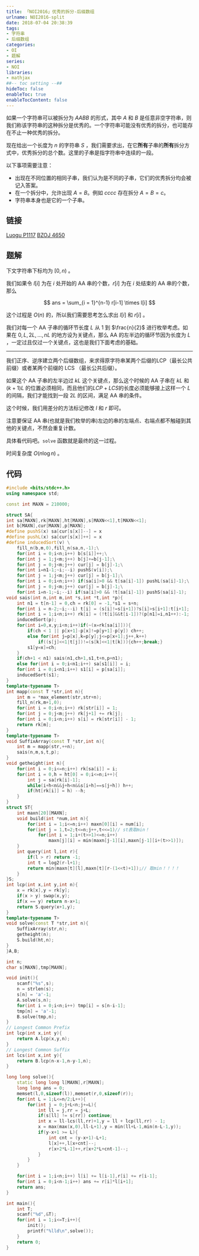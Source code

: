 ```yaml
---
title: 「NOI2016」优秀的拆分-后缀数组
urlname: NOI2016-split
date: 2018-07-04 20:38:39
tags:
- 字符串
- 后缀数组
categories: 
- OI
- 题解
series:
- NOI
libraries:
- mathjax 
##-- toc setting --##
hideToc: false
enableToc: true
enableTocContent: false
---
```



如果一个字符串可以被拆分为 $AABB$ 的形式，其中 $A$ 和 $B$ 是任意非空字符串，则我们称该字符串的这种拆分是优秀的。一个字符串可能没有优秀的拆分，也可能存在不止一种优秀的拆分。

现在给出一个长度为 $n$ 的字符串 $S$ ，我们需要求出，在它**所有**子串的**所有**拆分方式中，优秀拆分的总个数。这里的子串是指字符串中连续的一段。

以下事项需要注意：
+ 出现在不同位置的相同子串，我们认为是不同的子串，它们的优秀拆分均会被记入答案。
+ 在一个拆分中，允许出现 $A = B$。例如 $cccc$ 存在拆分 $A = B = c$。
+ 字符串本身也是它的一个子串。

<!--more-->

## 链接

[Luogu P1117](https://www.luogu.org/problemnew/show/P1117)
[BZOJ 4650](https://www.lydsy.com/JudgeOnline/problem.php?id=4650)

## 题解

下文字符串下标均为 $[0,n)$ 。

我们如果令 $l[i]$ 为在 $i$ 处开始的 AA 串的个数，$r[i]$ 为在 $i$ 处结束的 AA 串的个数，那么

$$
ans = \sum_{i = 1}^{n-1} r[i-1] \times l[i]
$$

这个过程是 $O(n)$ 的，所以我们需要思考怎么求出 $l[i]$ 和 $r[i]$ 。

我们对每一个 AA 子串的循环节长度 $L$ 从 $1$ 到 $\frac{n}{2}$ 进行枚举考虑。如果在 $0,L,2L,...,nL$ 的地方设为关键点，那么 AA 的左半边的循环节因为长度为 $L$ ，一定过且仅过一个关键点，这也是我们下面考虑的基础。
- - -
我们正序、逆序建立两个后缀数组，来求得原字符串某两个后缀的LCP（最长公共前缀）或者某两个前缀的 LCS （最长公共后缀）。

如果这个 AA 子串的左半边过 $kL$ 这个关键点，那么这个时候的 AA 子串在 $kL$ 和 $(k+1)L$ 的位置必须相同，而且他们的$LCP+LCS$的长度必须能够接上这样一个 $L$ 的间隔，我们才能找到一段 $2L$ 的区间，满足 AA 串的条件。

这个时候，我们用差分的方法标记修改 $l$ 和 $r$ 即可。

注意要保证 AA 串(也就是我们枚举的串)左边的串的左端点、右端点都不触碰到其他的关键点，不然会重复计数。

具体看代码吧。`solve` 函数就是最终的这一过程。

时间复杂度 $O(n \log{n})$ 。

## 代码


```cpp
#include <bits/stdc++.h>
using namespace std;

const int MAXN = 210000;

struct SA{
int sa[MAXN],rk[MAXN],ht[MAXN],s[MAXN<<1],t[MAXN<<1];
int b[MAXN],cur[MAXN],p[MAXN];
#define pushS(x) sa[cur[s[x]]--] = x
#define pushL(x) sa[cur[s[x]]++] = x
#define inducedSort(v) \
    fill_n(b,m,0),fill_n(sa,n,-1);\
    for(int i = 0;i<n;i++) b[s[i]]++;\
    for(int j = 1;j<m;j++) b[j]+=b[j-1];\
    for(int j = 0;j<m;j++) cur[j] = b[j]-1;\
    for(int i=n1-1;~i;--i) pushS(v[i]);\
    for(int j = 1;j<m;j++) cur[j] = b[j-1];\
    for(int i = 0;i<n;i++) if(sa[i]>0 && t[sa[i]-1]) pushL(sa[i]-1);\
    for(int j = 0;j<m;j++) cur[j] = b[j]-1;\
    for(int i=n-1;~i;--i) if(sa[i]>0 && !t[sa[i]-1]) pushS(sa[i]-1);
void sais(int n,int m,int *s,int *t,int *p){
    int n1 = t[n-1] = 0,ch = rk[0] = -1,*s1 = s+n;
    for(int i = n-2;~i;--i) t[i] = (s[i]!=s[i+1])?s[i]>s[i+1]:t[i+1];
    for(int i = 1;i<n;i++) rk[i] = (!t[i]&&t[i-1])?(p[n1]=i,n1++):-1;
    inducedSort(p);
    for(int i=0,x,y;i<n;i++)if(~(x=rk[sa[i]])){
        if(ch < 1 || p[x+1]-p[x]!=p[y+1]-p[y]) ch++;
        else for(int j=p[x],k=p[y];j<=p[x+1];j++,k++)
            if((s[j]<<1|t[j])!=(s[k]<<1|t[k])){ch++;break;}
        s1[y=x]=ch;
    }
    if(ch+1 < n1) sais(n1,ch+1,s1,t+n,p+n1);
    else for(int i = 0;i<n1;i++) sa[s1[i]] = i;
    for(int i = 0;i<n1;i++) s1[i] = p[sa[i]];
    inducedSort(s1);
}
template<typename T>
int mapp(const T *str,int n){
    int m = *max_element(str,str+n);
    fill_n(rk,m+1,0);
    for(int i = 0;i<n;i++) rk[str[i]] = 1;
    for(int j = 0;j<m;j++) rk[j+1] += rk[j];
    for(int i = 0;i<n;i++) s[i] = rk[str[i]] - 1;
    return rk[m];
}
template<typename T>
void SuffixArray(const T *str,int n){
    int m = mapp(str,++n);
    sais(n,m,s,t,p);
}
void getheight(int n){
    for(int i = 0;i<=n;i++) rk[sa[i]] = i;
    for(int i = 0,h = ht[0] = 0;i<=n;i++){
        int j = sa[rk[i]-1];
        while(i+h<n&&j+h<n&&s[i+h]==s[j+h]) h++;
        if(ht[rk[i]] = h) --h;
    }
}
struct ST{
    int maxn[20][MAXN];
    void build(int *num,int n){
        for(int i = 1;i<=n;i++) maxn[0][i] = num[i];
        for(int j = 1,t=2;t<=n;j++,t<<=1)// st表取min！
            for(int i = 1;i+(t>>1)<=n;i++)
                maxn[j][i] = min(maxn[j-1][i],maxn[j-1][i+(t>>1)]);
    }
    int query(int l,int r){
        if(l > r) return -1;
        int t = log2(r-l+1);
        return min(maxn[t][l],maxn[t][r-(1<<t)+1]);// 取min！！！！
    }
}S;
int lcp(int x,int y,int n){
    x = rk[x],y = rk[y];
    if(x > y) swap(x,y);
    if(x == y) return n-x+1;
    return S.query(x+1,y);
}
template<typename T>
void solve(const T *str,int n){
    SuffixArray(str,n);
    getheight(n);
    S.build(ht,n);
}
}A,B;

int n;
char s[MAXN],tmp[MAXN];

void init(){
    scanf("%s",s);
    n = strlen(s);
    s[n] = 'a'-1;
    A.solve(s,n);
    for(int i = 0;i<n;i++) tmp[i] = s[n-i-1];
    tmp[n] = 'a'-1;
    B.solve(tmp,n);
}
// Longest Common Prefix
int lcp(int x,int y){
    return A.lcp(x,y,n);
}
// Longest Common Suffix
int lcs(int x,int y){
    return B.lcp(n-x-1,n-y-1,n);
}

long long solve(){
    static long long l[MAXN],r[MAXN];
    long long ans = 0;
    memset(l,0,sizeof(l)),memset(r,0,sizeof(r));
    for(int L = 1;L<=n/2;L++){
        for(int j = 0;j+L<n;j+=L){
            int ll = j,rr = j+L;
            if(s[ll] != s[rr]) continue;
            int x = ll-lcs(ll,rr)+1,y = ll + lcp(ll,rr) - 1;
            x = max(max(x,0),ll-L+1),y = min(ll+L-1,min(n-L-1,y));
            if(y-x+1 >= L){
                int cnt = (y-x+1)-L+1;
                l[x]++,l[x+cnt]--;
                r[x+2*L-1]++,r[x+2*L+cnt-1]--;
            }
        }
    }

    for(int i = 1;i<n;i++) l[i] += l[i-1],r[i] += r[i-1];
    for(int i = 0;i<n-1;i++) ans += r[i]*l[i+1];
    return ans;
}

int main(){
    int T;
    scanf("%d",&T);
    for(int i = 1;i<=T;i++){
        init();
        printf("%lld\n",solve());
    }
    return 0;
}
```

